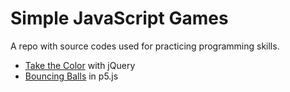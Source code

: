 # Simple JavaScript Games

A repo with source codes used for practicing programming skills.

* [Take the Color](https://martonpaulo.github.io/simple-javascript-games/TakeTheColor/) with jQuery
* [Bouncing Balls](https://martonpaulo.github.io/simple-javascript-games/BouncingBalls/) in p5.js
